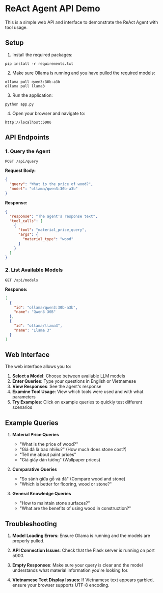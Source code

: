 # ReAct Agent API Demo

This is a simple web API and interface to demonstrate the ReAct Agent with tool usage.

## Setup

1. Install the required packages:
```
pip install -r requirements.txt
```

2. Make sure Ollama is running and you have pulled the required models:
```
ollama pull qwen3:30b-a3b
ollama pull llama3
```

3. Run the application:
```
python app.py
```

4. Open your browser and navigate to:
```
http://localhost:5000
```

## API Endpoints

### 1. Query the Agent
```
POST /api/query
```

**Request Body:**
```json
{
  "query": "What is the price of wood?",
  "model": "ollama/qwen3:30b-a3b"
}
```

**Response:**
```json
{
  "response": "The agent's response text",
  "tool_calls": [
    {
      "tool": "material_price_query",
      "args": {
        "material_type": "wood"
      }
    }
  ]
}
```

### 2. List Available Models
```
GET /api/models
```

**Response:**
```json
[
  {
    "id": "ollama/qwen3:30b-a3b",
    "name": "Qwen3 30B"
  },
  {
    "id": "ollama/llama3",
    "name": "Llama 3"
  }
]
```

## Web Interface

The web interface allows you to:

1. **Select a Model**: Choose between available LLM models
2. **Enter Queries**: Type your questions in English or Vietnamese
3. **View Responses**: See the agent's response
4. **Examine Tool Usage**: View which tools were used and with what parameters
5. **Try Examples**: Click on example queries to quickly test different scenarios

## Example Queries

1. **Material Price Queries**
   - "What is the price of wood?"
   - "Giá đá là bao nhiêu?" (How much does stone cost?)
   - "Tell me about paint prices"
   - "Giá giấy dán tường" (Wallpaper prices)

2. **Comparative Queries**
   - "So sánh giữa gỗ và đá" (Compare wood and stone)
   - "Which is better for flooring, wood or stone?"

3. **General Knowledge Queries**
   - "How to maintain stone surfaces?"
   - "What are the benefits of using wood in construction?"

## Troubleshooting

1. **Model Loading Errors**: Ensure Ollama is running and the models are properly pulled.

2. **API Connection Issues**: Check that the Flask server is running on port 5000.

3. **Empty Responses**: Make sure your query is clear and the model understands what material information you're looking for.

4. **Vietnamese Text Display Issues**: If Vietnamese text appears garbled, ensure your browser supports UTF-8 encoding. 